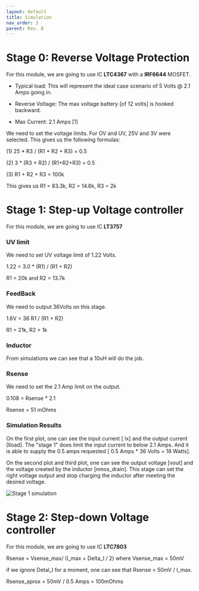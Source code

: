 ```yaml
---
layout: default
title: Simulation
nav_order: 3
parent: Rev. B
---
```


# Stage 0: Reverse Voltage Protection

For this module, we are going to use IC **LTC4367** with a **IRF6644** MOSFET. 

- Typical load:   This will represent the ideal case scenario of 5 Volts @ 2.1 Amps going in.

- Reverse Voltage: The max voltage battery [of 12 volts] is hooked backward.

- Max Current:  2.1 Amps \[1\]

  



We need to set the voltage limits. For OV and UV, 25V and 3V were selected. This gives us the following formulas: 

(1) 25 * R3 / (R1 + R2 + R3) = 0.5

(2) 3 *  (R3 + R2) / (R1+R2+R3) = 0.5

(3) R1 + R2 + R3 = 100k

This gives us R1 = 83.3k, R2 = 14.6k, R3 = 2k

# Stage 1: Step-up Voltage controller

For this module, we are going to use IC **LT3757** 

### UV limit

We need to set UV voltage limit of 1.22 Volts. 

1.22 = 3.0 * (R1) / (R1 + R2)

R1 = 20k  and R2 = 13.7k

### FeedBack

We need to output 36Volts on this stage. 

1.6V = 36 R1 / (R1 + R2)

R1 = 21k, R2 = 1k

### Inductor

From simulations we can see that a 10uH will do the job. 

### Rsense

We need to set the 2.1 Amp limit on the output. 

0.108 = Rsense * 2.1

Rsense = 51 mOhms



### Simulation Results

On the first plot, one can see the input current [ Ix] and the output current [Iload]. The "stage 1" does limit the input current to below 2.1 Amps. And it is able to supply the 0.5 amps requested [ 0.5 Amps * 36 Volts = 18 Watts].

On the second plot and third plot, one can see the output voltage [vout] and the voltage created by the inductor [nmos_drain]. This stage can set the right voltage output and stop charging the inductor after meeting the desired voltage. 

![Stage 1 simulation](https://raw.githubusercontent.com/edmugu/arduino_adjustable_power_supply/master/Rev.%20B/Simulation/snip-it/stage_1_max_current.PNG)



# Stage 2: Step-down Voltage controller

For this module, we are going to use IC **LTC7803** 

Rsense = Vsense_max/ (I_max + Delta_I / 2)  where Vsense_max = 50mV

if we ignore Detal_I for a moment, one can see that Rsense < 50mV / I_max. 

Rsense_aprox = 50mV / 0.5 Amps = 100mOhms


